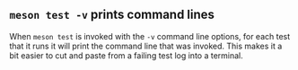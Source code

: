 ## `meson test -v` prints command lines

When `meson test` is invoked with the `-v` command line options, for
each test that it runs it will print the command line that was invoked.
This makes it a bit easier to cut and paste from a failing test log into
a terminal.
